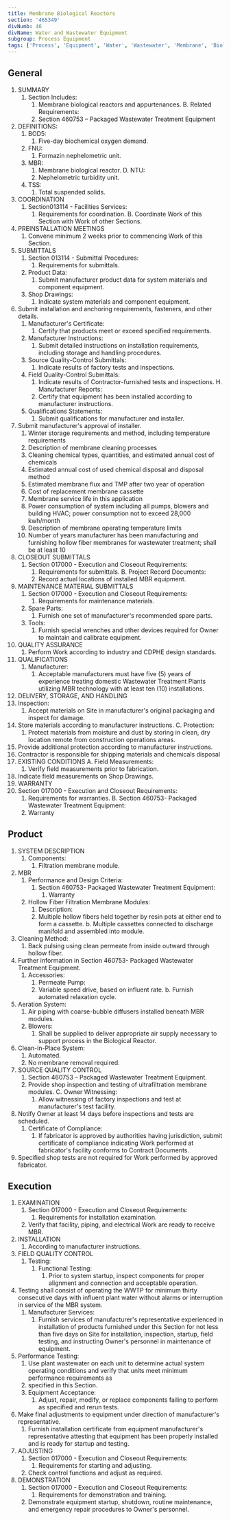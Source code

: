 ```yaml
---
title: Membrane Biological Reactors
section: '465349'
divNumb: 46
divName: Water and Wastewater Equipment
subgroup: Process Equipment
tags: ['Process', 'Equipment', 'Water', 'Wastewater', 'Membrane', 'Biological', 'Reactors']
---
```


## General

1. SUMMARY
   1. Section Includes:
      1. Membrane biological reactors and appurtenances. B. Related Requirements:
      1. Section 460753 – Packaged Wastewater Treatment Equipment
2. DEFINITIONS:
      1. BOD5:
         1. Five-day biochemical oxygen demand. 
   1. FNU:
      1. Formazin nephelometric unit.
   1. MBR:
      1. Membrane biological reactor. D. NTU:
      1. Nephelometric turbidity unit. 
   1. TSS:
      1. Total suspended solids.
3. COORDINATION
   1. Section013114 - Facilities Services:
      1. Requirements for coordination. B. Coordinate Work of this Section with Work of other Sections.
4. PREINSTALLATION MEETINGS
   1. Convene minimum 2 weeks prior to commencing Work of this Section.
5. SUBMITTALS
   1. Section 013114 - Submittal Procedures:
      1. Requirements for submittals.
   1. Product Data:
      1. Submit manufacturer product data for system materials and component equipment.
   1. Shop Drawings:
      1. Indicate system materials and component equipment.
2. Submit installation and anchoring requirements, fasteners, and other details. 
   1. Manufacturer's Certificate:
      1. Certify that products meet or exceed specified requirements.
   1. Manufacturer Instructions:
      1. Submit detailed instructions on installation requirements, including storage and handling procedures.
   1. Source Quality-Control Submittals:
      1. Indicate results of factory tests and inspections.
   1. Field Quality-Control Submittals:
      1. Indicate results of Contractor-furnished tests and inspections. H. Manufacturer Reports:
      1. Certify that equipment has been installed according to manufacturer
instructions.
   1. Qualifications Statements:
      1. Submit qualifications for manufacturer and installer.
2. Submit manufacturer's approval of installer.
   1. Winter storage requirements and method, including temperature requirements
   1. Description of membrane cleaning processes
   1. Cleaning chemical types, quantities, and estimated annual cost of chemicals
   1. Estimated annual cost of used chemical disposal and disposal method
   1. Estimated membrane flux and TMP after two year of operation
   1. Cost of replacement membrane cassette
   1. Membrane service life in this application
   1. Power consumption of system including all pumps, blowers and building HVAC; power consumption not to exceed 28,000 kwh/month
   1. Description of membrane operating temperature limits
   1. Number of years manufacturer has been manufacturing and furnishing hollow fiber membranes for wastewater treatment; shall be at least 10
6. CLOSEOUT SUBMITTALS
   1. Section 017000 - Execution and Closeout Requirements:
      1. Requirements for submittals. B. Project Record Documents:
      1. Record actual locations of installed MBR equipment.
7. MAINTENANCE MATERIAL SUBMITTALS
   1. Section 017000 - Execution and Closeout Requirements:
      1. Requirements for maintenance materials.
   1. Spare Parts:
      1. Furnish one set of manufacturer's recommended spare parts.
   1. Tools:
      1. Furnish special wrenches and other devices required for Owner to maintain and calibrate equipment.
8. QUALITY ASSURANCE
   1. Perform Work according to industry and CDPHE design standards.
9. QUALIFICATIONS
   1. Manufacturer:
      1. Acceptable manufacturers must have five (5) years of experience treating domestic
Wastewater Treatment Plants utilizing MBR technology with at least ten (10) installations.
10. DELIVERY, STORAGE, AND HANDLING
   1. Inspection:
      1. Accept materials on Site in manufacturer's original packaging and inspect for damage.
   1. Store materials according to manufacturer instructions. C. Protection:
      1. Protect materials from moisture and dust by storing in clean, dry location remote from construction operations areas.
2. Provide additional protection according to manufacturer instructions.
3. Contractor is responsible for shipping materials and chemicals disposal
11. EXISTING CONDITIONS A. Field Measurements:
      1. Verify field measurements prior to fabrication.
2. Indicate field measurements on Shop Drawings.
12. WARRANTY
   1. Section 017000 - Execution and Closeout Requirements:
      1. Requirements for warranties. B. Section 460753- Packaged Wastewater Treatment Equipment:
      1. Warranty
## Product

1. SYSTEM DESCRIPTION
   1. Components:
      1. Filtration membrane module.
2. MBR
   1. Performance and Design Criteria:
      1. Section 460753- Packaged Wastewater Treatment Equipment:
         1. Warranty
   1. Hollow Fiber Filtration Membrane Modules:
      1. Description:
      1. Multiple hollow fibers held together by resin pots at either end to form a cassette. b. Multiple cassettes connected to discharge manifold and assembled into module.
2. Cleaning Method:
      1. Back pulsing using clean permeate from inside outward through hollow fiber.
3. Further information in Section 460753- Packaged Wastewater Treatment Equipment.
   1. Accessories:
      1. Permeate Pump:
      1. Variable speed drive, based on influent rate. b. Furnish automated relaxation cycle.
2. Aeration System:
      1. Air piping with coarse-bubble diffusers installed beneath MBR modules.
      1. Blowers:
         1. Shall be supplied to deliver appropriate air supply necessary to support process in the Biological Reactor.
3. Clean-in-Place System:
      1. Automated.
      1. No membrane removal required.
3. SOURCE QUALITY CONTROL
   1. Section 460753 – Packaged Wastewater Treatment Equipment.
   1. Provide shop inspection and testing of ultrafiltration membrane modules. C. Owner Witnessing:
      1. Allow witnessing of factory inspections and test at manufacturer's test facility.
2. Notify Owner at least 14 days before inspections and tests are scheduled.
   1. Certificate of Compliance:
      1. If fabricator is approved by authorities having jurisdiction, submit certificate of compliance indicating Work performed at fabricator's facility conforms to Contract Documents.
2. Specified shop tests are not required for Work performed by approved fabricator. 

## Execution

1. EXAMINATION
   1. Section 017000 - Execution and Closeout Requirements:
      1. Requirements for installation examination.
   1. Verify that facility, piping, and electrical Work are ready to receive MBR.
2. INSTALLATION
   1. According to manufacturer instructions.
3. FIELD QUALITY CONTROL 
   1. Testing:
      1. Functional Testing:
         1. Prior to system startup, inspect components for proper alignment and connection and acceptable operation.
2. Testing shall consist of operating the WWTP for minimum thirty consecutive days with influent plant water without alarms or interruption in service of the MBR system.
   1. Manufacturer Services:
      1. Furnish services of manufacturer's representative experienced in installation of products furnished under this Section for not less than five days on Site for installation, inspection, startup, field testing, and instructing Owner's personnel in maintenance of equipment.
2. Performance Testing:
      1. Use plant wastewater on each unit to determine actual system operating conditions and verify that units meet minimum performance requirements as
   1. specified in this Section.
   1. Equipment Acceptance:
      1. Adjust, repair, modify, or replace components failing to perform as specified and rerun tests.
2. Make final adjustments to equipment under direction of manufacturer's representative.
   1. Furnish installation certificate from equipment manufacturer's representative attesting that equipment has been properly installed and is ready for startup and testing.
4. ADJUSTING
   1. Section 017000 - Execution and Closeout Requirements:
      1. Requirements for starting and adjusting.
   1. Check control functions and adjust as required.
5. DEMONSTRATION
   1. Section 017000 - Execution and Closeout Requirements:
      1. Requirements for demonstration and training.
   1. Demonstrate equipment startup, shutdown, routine maintenance, and emergency repair procedures to Owner's personnel.
